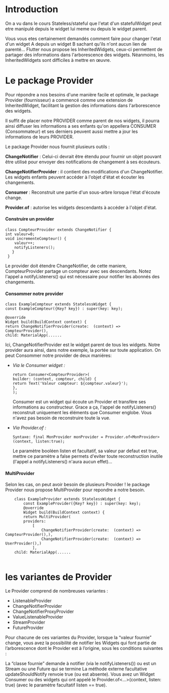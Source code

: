 # Introduction

On a vu dans le cours Stateless/stateful que l'etat d'un statefulWidget peut etre manipulé depuis le widget lui meme
ou depuis le widget parent.

Vous vous etes certainement demandés comment faire pour changer l'etat d'un widget A depuis un widget B sachant qu'ils n'ont aucun
lien de parenté... Flutter nous propose les InheritedWidgets, ceux-ci permettent de partager des informations dans 
l'arborescence des widgets. Néanmoins, les InheritedWidgets sont difficiles à mettre en œuvre.

# Le package Provider

Pour répondre a nos besoins d'une manière facile et optimale, le package Provider (fournisseur) a commencé comme une extension de 
InheritedWidget, facilitant la gestion des informations dans l'arborescence des widgets. 

Il suffit de placer notre PROVIDER comme parent de nos widgets, il pourra ainsi diffuser les informations a ses enfants
qu'on appellera CONSUMER (Consommateur) et ses derniers peuvent aussi mettre a jour les informations de leurs PROVIDER.

Le package Provider nous fournit plusieurs outils :

**ChangeNotifier** : Celui-ci devrait être étendu pour fournir un objet pouvant être utilisé pour envoyer des notifications 
de changement à ses écouteurs.

**ChangeNotifierProvider** : il contient des modifications d'un ChangeNotifier. Les widgets enfants peuvent accéder à l'objet
d'état et écouter les changements.

**Consumer** : Reconstruit une partie d'un sous-arbre lorsque l'état d'écoute change.

**Provider.of** : autorise les widgets descendants à accéder à l'objet d'état.

#### Construire un provider

```
class CompteurProvider extends ChangeNotifier {
int valeur=0;
void incrementeCompteur() {
    valeur++;
    notifyListeners();
   }
 }
```

Le provider doit étendre ChangeNotifier, de cette maniere, CompteurProvider partage un compteur avec ses descendants.
Notez l'appel a notifyListeners() qui est nécessaire pour notifier les abonnés des changements. 

#### Consommer notre provider

```
class ExampleCompteur extends StatelessWidget {
const ExampleCompteur({Key? key}) : super(key: key);

@override
Widget build(BuildContext context) {
return ChangeNotifierProvider(create:  (context) => CompteurProvider(),
child: MaterialApp(......
```

Ici, ChangeNotifierProvider est le widget parent de tous les widgets. Notre provider aura ainsi, dans notre exemple,
la portée sur toute application. On peut Consommer notre provider de deux maniéres:
- *Via le Consumer widget :* 
    ```
    return Consumer<CompteurProvider>(
    builder: (context, compteur, child) {
    return Text('Valeur compteur: ${compteur.valeur}');
    },
    );
    ```
    Consumer est un widget qui écoute un Provider et transfère ses informations au constructeur. Grace a ça,
    l'appel de notifyListeners() reconstruit uniquement les éléments que Consumer englobe. Vous n'avez pas besoin de
    reconstruire toute la vue.
  
- *Via Provider.of :*
    ```
    Syntaxe: final MonProvider monProvider = Provider.of<MonProvider>(context, listen:true);
    ```
    Le paramètre booléen listen et facultatif, sa valeur par defaut est true, mettre ce paramètre a false permets d'eviter
    toute reconstruction inutile (l'appel a notifyListeners() n'aura aucun effet)...

#### MultiProvider

Selon les cas, on peut avoir besoin de plusieurs Provider ! le package Provider nous propose MultiProvider pour repondre
a notre besoin.
    
```
    class ExampleProvider extends StatelessWidget {
        const ExampleProvider({Key? key}) : super(key: key);
        @override
        Widget build(BuildContext context) {
        return MultiProvider(
        providers:
            [
                ChangeNotifierProvider(create:  (context) => CompteurProvider(),),
                ChangeNotifierProvider(create:  (context) => UserProvider(),)
            ],
    child: MaterialApp(......
    
```

# les variantes de Provider

Le Provider comprend de nombreuses variantes :

- ListenableProvider
- ChangeNotifierProvider
- ChangeNotifierProxyProvider
- ValueListenableProvider
- StreamProvider
- FutureProvider

Pour chacune de ces variantes du Provider, lorsque la “valeur fournie” change, vous avez la possibilité de notifier 
les Widgets qui font partie de l’arborescence dont le Provider est à l’origine, sous les conditions suivantes :

La “classe fournie” demande à notifier (via le notifyListeners()) ou est un Stream ou une Future qui se termine
La méthode externe facultative updateShouldNotify renvoie true (ou est absente).
Vous avez un Widget Consumer ou des widgets qui ont appelé le Provider.of<…>(context, listen: true) (avec le paramètre 
facultatif listen == true).

